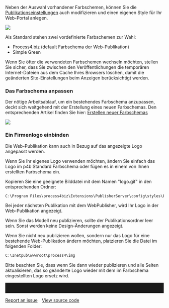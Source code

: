 

Neben der Auswahl vorhandener Farbschemen, können Sie die
[Publikationseinstellungen](Publikationseinstellungen) auch modifizieren
und einen eigenen Style für Ihr Web-Portal anlegen.

![](//images.ctfassets.net/utx1h0gfm1om/4g2LxSf5NYS6oy8MOgECWA/ef8ef800130c897df37020e1d468d573/1017503.png)

Als Standard stehen zwei vordefinierte Farbschemen zur Wahl:

-   Process4.biz (default Farbschema der Web-Publikation)
-   Simple Green

  
Wenn Sie öfter die verwendeten Farbschemen wechseln möchten, stellen Sie
sicher, dass Sie zwischen den Veröffentlichungen die temporären
Internet-Dateien aus dem Cache Ihres Browsers löschen, damit die
geänderten Site-Einstellungen beim Anzeigen berücksichtigt werden.

### Das Farbschema anpassen

Der nötige Arbeitsablauf, um ein bestehendes Farbschema anzupassen,
deckt sich weitgehend mit der Erstellung eines neuen Farbschemas. Den
entsprechenden Artikel finden Sie hier: [Erstellen neuer
Farbschemas](Erstellen_neuer_Farbschemas)

![](//images.ctfassets.net/utx1h0gfm1om/3K8SI52meQyYAgeUwCIAKQ/cfb259a275c1398f2e3025f8a487ecf7/1017491.png)


### Ein Firmenlogo einbinden

Die Web-Publikation kann auch in Bezug auf das angezeigte Logo angepasst
werden.

Wenn Sie Ihr eigenes Logo verwenden möchten, ändern Sie einfach das Logo
im p4b Standard Farbschema oder fügen es in einem von Ihnen erstellten
Farbschema ein.

Kopieren Sie eine geeignete Bilddatei mit dem Namen "logo.gif" in den
entsprechenden Ordner:

``` java
C:\Program Files\process4biz\Extensions\PublisherServer\config\styles\Process4.biz [default]
```

Bei jeder nächsten Publikation mit dem WebPublisher, wird Ihr Logo in
der Web-Publikation angezeigt.

Wenn Sie das Modell neu publizieren, sollte der Publikationsordner leer
sein. Sonst werden keine Design-Änderungen angezeigt.

Wenn Sie nicht neu publizieren wollen, sondern nur das Logo für eine
bestehende Web-Publikation ändern möchten, platzieren Sie die Datei im
folgenden Folder:

``` java
C:\Inetpub\wwwroot\process4\img
```

Bitte beachten Sie, dass wenn Sie dann wieder publizieren und alle
Seiten aktualisieren, das so geänderte Logo wieder mit dem im Farbschema
eingestellten Logo ersetz wird.




<hr style="padding-top:2rem" />
<a href="https://github.com/process4/docs/issues" target="_blank" class="bgw btn btn-primary btn-lg shadow-sm">Report an issue</a>
<a href="https://github.com/process4/docs" target="_blank" class="bgw btn btn-primary btn-lg shadow-sm" style="margin-left:10px;">View source code</a>